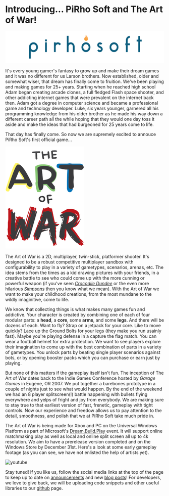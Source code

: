 # Introducing... PiRho Soft and The Art of War!

![PiRho Soft](/images/blog/2017-10-10/pirhosoft.png "PiRho Soft Inc.")

It's every young gamer's fantasy to grow up and make their dream games and it was no different for us Larson brothers. Now established, older and somewhat wiser, that dream has finally come to fruition. We've been playing and making games for 25+ years. Starting when he reached high school Adam began creating arcade clones, a full fledged Flash space shooter, and other addicting internet games that were prevalent on the internet back then. Adam got a degree in computer science and became a professional game and technology developer. Luke, six years younger, garnered all his programming knowledge from his older brother as he made his way down a different career path all the while hoping that they would one day toss it aside and make the ideas that had burgeoned for 25 years come to life.

That day has finally come. So now we are supremely excited to annouce PiRho Soft's first official game...

![The Art of War](/images/blog/2017-10-10/the-art-of-war.png "The Art of War")

The Art of War is a 2D, multiplayer, twin-stick, platformer shooter. It's designed to be a robust competitive multiplayer sandbox with configurability to play in a variety of gametypes, scenarios, arenas, etc. The idea stems from the times as a kid drawing pictures with your friends, in a creative battle to see who could come up with the more cunning or powerful weapon (if you've seen [_Crocodile Dundee_](https://www.youtube.com/watch?v=WWl8EbNN8NM) or the even more hilarious [_Simpsons_](https://www.youtube.com/watch?v=mcE0aAhbVFc) then you know what we mean). With the Art of War we want to make your childhood creations, from the most mundane to the wildly imaginitive, come to life.

We know that collecting things is what makes many games fun and addictive. Your character is created by combining one of each of four modular parts: a **head**, a **core**, some **arms**, and some **legs**. And there will be dozens of each. Want to fly? Strap on a jetpack for your core. Like to move quickly? Lace up the Ground Bolts for your legs (they make you run usainly fast). Maybe you're playing defense in a capture the flag match. You can wear a football helmet for extra protection. We want to see players explore their imagination to come up with the best combination of parts in a variety of gametypes. You unlock parts by beating single player scenarios against bots, or by opening booster packs which you can purchase or earn just by playing.

But none of this matters if the gameplay itself isn't fun. The inception of The Art of War dates back to the Indie Games Conference hosted by _Garage Games_ in Eugene, OR 2007. We put together a barebones prototype in a couple of nights just to see what would happen. By the end of the weekend we had an 8 player splitscreen(!) battle happening with bullets flying everywhere and yelps of fright and joy from everybody. We are making sure to stay true to that earliest version of fast, frenetic, gameplay with tight controls. Now our experience and freedow allows us to pay attention to the detail, smoothness, and polish that we at PiRho Soft take much pride in.

The Art of War is being made for Xbox and PC on the Universal Windows Platform as part of Microsoft's [Dream.Build.Play](https://developer.microsoft.com/en-us/windows/projects/campaigns/dream-build-play-challenge) event. It will support online matchmaking play as well as local and online split screen all up to 4k resolution. We aim to have a prerelease version completed and on the Windows Store by December 31st. Here's a look at some early gameplay footage (as you can see, we have not enlisted the help of artists yet).

![youtube](YFaSm83UXZ8)

Stay tuned! If you like us, follow the social media links at the top of the page to keep up to date on [announcements](/news) and new [blog posts](/blog)! For developers, we love to give back, we will be uploading code snippets and other useful libraries to our [github](https://github.com/pirhosoft) page.

